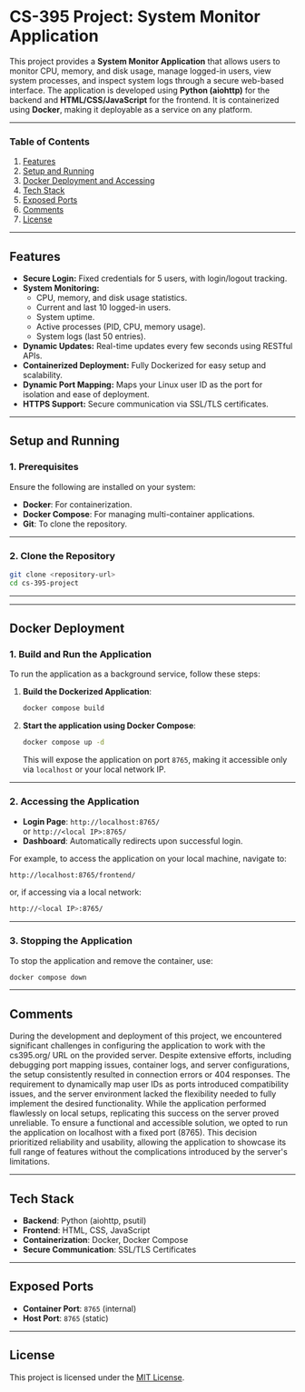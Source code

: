 # CS-395 Project: System Monitor Application

This project provides a **System Monitor Application** that allows users to monitor CPU, memory, and disk usage, manage logged-in users, view system processes, and inspect system logs through a secure web-based interface. The application is developed using **Python (aiohttp)** for the backend and **HTML/CSS/JavaScript** for the frontend. It is containerized using **Docker**, making it deployable as a service on any platform.

---

### Table of Contents

1. [Features](#features)  
2. [Setup and Running](#setup-and-running)  
3. [Docker Deployment and Accessing](#docker-deployment)  
4. [Tech Stack](#tech-stack)
5. [Exposed Ports](#exposed-ports)
6. [Comments](#comments)  
7. [License](#license)  

---

## Features

- **Secure Login:** Fixed credentials for 5 users, with login/logout tracking.
- **System Monitoring:**
  - CPU, memory, and disk usage statistics.
  - Current and last 10 logged-in users.
  - System uptime.
  - Active processes (PID, CPU, memory usage).
  - System logs (last 50 entries).
- **Dynamic Updates:** Real-time updates every few seconds using RESTful APIs.
- **Containerized Deployment:** Fully Dockerized for easy setup and scalability.
- **Dynamic Port Mapping:** Maps your Linux user ID as the port for isolation and ease of deployment.
- **HTTPS Support:** Secure communication via SSL/TLS certificates.

---

## Setup and Running

### 1. Prerequisites

Ensure the following are installed on your system:

- **Docker**: For containerization.
- **Docker Compose**: For managing multi-container applications.
- **Git**: To clone the repository.

---

### 2. Clone the Repository

```bash
git clone <repository-url>
cd cs-395-project

```
---

---

## Docker Deployment

### 1. Build and Run the Application

To run the application as a background service, follow these steps:

1. **Build the Dockerized Application**:
   ```bash
   docker compose build
   ```

2. **Start the application using Docker Compose**:
   ```bash
   docker compose up -d
   ```

   This will expose the application on port `8765`, making it accessible only via `localhost` or your local network IP.

---

### 2. Accessing the Application

- **Login Page**: `http://localhost:8765/`  
  or `http://<local IP>:8765/`
- **Dashboard**: Automatically redirects upon successful login.

For example, to access the application on your local machine, navigate to:

   ```bash
   http://localhost:8765/frontend/
   ```
   or, if accessing via a local network:
   ```bash
   http://<local IP>:8765/
   ```

---

### 3. Stopping the Application

To stop the application and remove the container, use:

   ```bash
   docker compose down

   ```

---

## Comments

During the development and deployment of this project, we encountered significant challenges in configuring the application to work with the cs395.org/<user ID> URL on the provided server. Despite extensive efforts, including debugging port mapping issues, container logs, and server configurations, the setup consistently resulted in connection errors or 404 responses. The requirement to dynamically map user IDs as ports introduced compatibility issues, and the server environment lacked the flexibility needed to fully implement the desired functionality. While the application performed flawlessly on local setups, replicating this success on the server proved unreliable. To ensure a functional and accessible solution, we opted to run the application on localhost with a fixed port (8765). This decision prioritized reliability and usability, allowing the application to showcase its full range of features without the complications introduced by the server's limitations.

---

## Tech Stack

- **Backend**: Python (aiohttp, psutil)
- **Frontend**: HTML, CSS, JavaScript
- **Containerization**: Docker, Docker Compose
- **Secure Communication**: SSL/TLS Certificates

---

## Exposed Ports

- **Container Port**: `8765` (internal)
- **Host Port**: `8765` (static)

---

## License

This project is licensed under the [MIT License](LICENSE).
